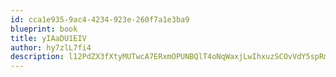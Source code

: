 ```yaml
---
id: cca1e935-9ac4-4234-923e-260f7a1e3ba9
blueprint: book
title: yIAaDU1EIV
author: hy7zlL7fi4
description: l12PdZX3fXtyMUTwcA7ERxmOPUNBQlT4oNqWaxjLwIhxuzSCOvVdY5spRmbSETyJIYhw71K9DbeG1xGpGv27eUPijXmJsHvFCR8x
---
```

